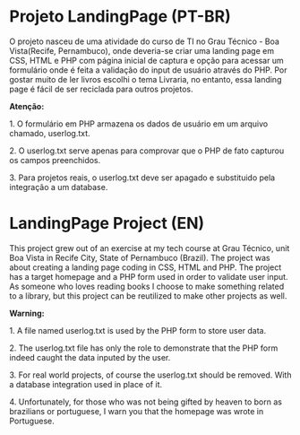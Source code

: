 # Projeto LandingPage (PT-BR)
O projeto nasceu de uma atividade do curso de TI no Grau Técnico - Boa Vista(Recife, Pernambuco), onde deveria-se criar uma landing page em CSS, HTML e PHP com página inicial de captura e opção para acessar um formulário onde é feita a validação do input de usuário através do PHP. Por gostar muito de ler livros escolhi o tema Livraria, no entanto, essa landing page é fácil de ser reciclada para outros projetos.

<b>Atenção:</b>
<p>1. O formulário em PHP armazena os dados de usuário em um arquivo chamado, userlog.txt.</p>
<p>2. O userlog.txt serve apenas para comprovar que o PHP de fato capturou os campos preenchidos.</p>
<p>3. Para projetos reais, o userlog.txt deve ser apagado e substituido pela integração a um database.</p>

# LandingPage Project (EN)

This project grew out of an exercise at my tech course at Grau Técnico, unit Boa Vista in Recife City, State of Pernambuco (Brazil). The project was about creating a landing page coding in CSS, HTML and PHP. The project has a target homepage and a PHP form used in order to validate user input. As someone who loves reading books I choose to make something related to a library, but this project can be reutilized to make other projects as well.

<b>Warning:</b>
<p>1. A file named userlog.txt is used by the PHP form to store user data.</p>
<p>2. The userlog.txt file has only the role to demonstrate that the PHP form indeed caught the data inputed by the user.</p>
<p>3. For real world projects, of course the userlog.txt should be removed. With a database integration used in place of it.</p>
<p>4. Unfortunately, for those who was not being gifted by heaven to born as brazilians or portuguese, I warn you that the homepage was wrote in Portuguese.
